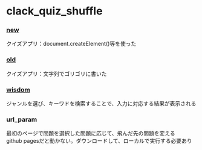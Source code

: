 # clack_quiz_shuffle

### [new](https://itsuki-jp.github.io/clack_quiz_shuffle/new/)
クイズアプリ：document.createElement()等を使った  
### [old](https://itsuki-jp.github.io/clack_quiz_shuffle/old/)
クイズアプリ：文字列でゴリゴリに書いた
### [wisdom](https://itsuki-jp.github.io/clack_quiz_shuffle/wisdom/)
ジャンルを選び、キーワドを検索することで、入力に対応する結果が表示される
### url_param
最初のページで問題を選択した問題に応じて、飛んだ先の問題を変える  
github pagesだと動かない。ダウンロードして、ローカルで実行する必要あり
